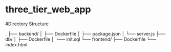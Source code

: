 # three_tier_web_app
#Directory Structure

.
├── backend/
│   ├── Dockerfile
│   ├── package.json
│   └── server.js
├── db/
│   ├── Dockerfile
│   └── init.sql
└── frontend/
    ├── Dockerfile
    └── index.html
